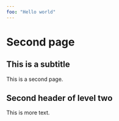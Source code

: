 ```yaml
---
foo: "Hello world"
---
```

# Second page

## This is a subtitle

This is a second page.


## Second header of level two

This is more text.
